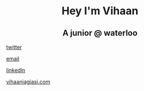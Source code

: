 <h1 align="center"> Hey I'm Vihaan</h1>
<h2 align="center"> A junior @ waterloo</h2>
<!-- <img style="width: 400px; border-radius: 30px;" align="right" alt="coding" src="appleman.gif"> -->

<p><a href="https://twitter.com/vihaanjagiasi" target="blank">twitter</p>
<p><a href="mailto:vihaan@jagiasi.com">email</a></p>
<p><a href="https://www.linkedin.com/in/vihaanjagiasi/">linkedln</a><p>
<p><a href="https://vihaanjagiasi.com">vihaanjagiasi.com</a></p>







